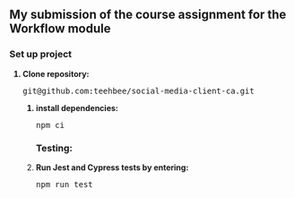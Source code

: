 ## My submission of the course assignment for the Workflow module

### Set up project

<ol>
  <strong><li>Clone repository:</li></strong>
  <pre>git@github.com:teehbee/social-media-client-ca.git</pre>

<ol>
  <strong><li>install dependencies:</li></strong>
  <pre>npm ci</pre>

### Testing:

<strong><li>Run Jest and Cypress tests by entering:</li></strong>

<pre>npm run test</pre>
